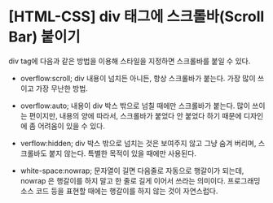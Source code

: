 # [HTML-CSS] div 태그에 스크롤바(Scroll Bar) 붙이기

div tag에 다음과 같은 방법을 이용해 스타일을 지정하면 스크롤바를 붙일 수 있다.

- overflow:scroll; 
div 내용이 넘치든 아니든, 항상 스크롤바가 붙는다. 가장 많이 쓰이고 가장 무난한 방법. <br>

- overflow:auto; 
내용이 div 박스 밖으로 넘칠 때에만 스크롤바가 붙는다. 
많이 쓰이는 편이지만, 내용의 양에 따라서, 스크롤바가 붙었다 안 붙었다 하기 때문에 디자인에 좀 어려움이 있을 수 있다. <br>

- verflow:hidden; 
div 박스 밖으로 넘치는 것은 보여주지 않고 그냥 숨겨 버리며, 스크롤바도 붙지 않는다. 
특별한 목적이 있을 때에만 사용된다. <br>

- white-space:nowrap;
문자열이 길면 다음줄로 자동으로 행갈이가 되는데, nowrap 은 행갈이를 하지 말고 한 줄로 길게 이어서 쓰라는 의미이다. 프로그래밍 소스 코드 등을 표현할 때에는 행갈이를 하지 않는 것이 자연스럽다. <br>
